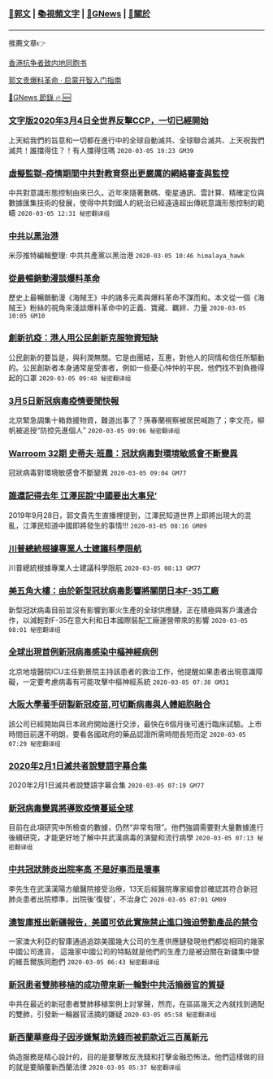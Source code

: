 ###  [:eagle:郭文](https://github.com/ourhimalayas/txt) | [:books:視頻文字](https://github.com/ourhimalayas/txt/blob/master/content/README.md) | [:newspaper:GNews](https://github.com/ourhimalayas/txt/blob/master/content/gnews/README.md) | [:pray:關於](https://github.com/ourhimalayas/home/tree/master/about)
---

推薦文章:point_right:

[香港抗争者致内地同胞书](https://github.com/ourhimalayas/news/blob/master/2019/08/a_letter_from_the_hong_kong_people.md)

[郭文贵爆料革命 · 启蒙开智入门指南](https://github.com/ourhimalayas/txt/issues/1)

[:newspaper:GNews 節錄 :fire: :new:](https://github.com/ourhimalayas/txt/blob/master/content/gnews/README.md) 



### [文字版2020年3月4日全世界反擊CCP，一切已經開始](/content/gnews/1/README.md)

上天給我們的旨意和一切都在進行中的全球自動滅共、全球聯合滅共、上天祝我們滅共！誰擋得住？！有人擋得住嗎  `2020-03-05 19:23 GM39`

### [虛擬監獄&#8211;疫情期間中共對教育祭出更嚴厲的網絡審查與監控](/content/gnews/2/README.md)

中共對意識形態控制由來已久。近年來隨著數碼、衛星通訊、雲計算、精確定位與數據匯集技術的發展，使得中共對國人的統治已經遠遠超出傳統意識形態控制的範疇  `2020-03-05 12:31 秘密翻译组`

### [中共以黑治港](/content/gnews/3/README.md)

米莎推特編輯整理: 中共共產黨以黑治港  `2020-03-05 10:46 himalaya_hawk`

### [從最暢銷動漫談爆料革命](/content/gnews/4/README.md)

歷史上最暢銷動漫《海賊王》中的諸多元素與爆料革命不謀而和。本文從一個《海賊王》粉絲的視角來淺談爆料革命中的正義、寶藏、羈絆、力量  `2020-03-05 10:05 GM10`

### [創新抗疫：港人用公民創新克服物資短缺](/content/gnews/5/README.md)

公民創新的要旨是，與利潤無關。它是由團結，互惠，對他人的同情和信任所驅動的。公民創新者本身通常是受害者，例如一些憂心忡忡的平民，他們找不到負擔得起的口罩  `2020-03-05 09:48 秘密翻译组`

### [3月5日新冠病毒疫情要聞快報](/content/gnews/6/README.md)

北京緊急調集十箱救援物資，難道出事了？孫春蘭視察被居民喊跑了；李文亮，柳帆被追授“防控先進個人”  `2020-03-05 09:06 秘密翻译组`

### [Warroom 32期 史蒂夫·班農：冠狀病毒對環境敏感會不斷變異](/content/gnews/7/README.md)

冠狀病毒對環境敏感會不斷變異  `2020-03-05 09:04 GM77`

### [誰還記得去年 江澤民說&#8217;中國要出大事兒&#8217;](/content/gnews/8/README.md)

2019年9月28日，郭文貴先生直播裡提到，江澤民知道世界上即將出現大的混亂，江澤民知道中國即將發生的事情!!!  `2020-03-05 08:16 GM09`

### [川普總統根據專業人士建議科學限航](/content/gnews/9/README.md)

川普總統根據專業人士建議科學限航  `2020-03-05 08:13 GM77`

### [美五角大樓：由於新型冠狀病毒影響將關閉日本F-35工廠](/content/gnews/10/README.md)

新型冠狀病毒目前並沒有影響到軍火生產的全球供應鏈，正在積極與客戶溝通合作，以減輕對F-35在意大利和日本國際裝配工廠運營帶來的影響  `2020-03-05 08:01 秘密翻译组`

### [全球出現首例新冠病毒感染中樞神經病例](/content/gnews/11/README.md)

北京地壇醫院ICU主任劉景院主持該患者的救治工作，他提醒如果患者出現意識障礙，一定要考慮病毒有可能攻擊中樞神經系統  `2020-03-05 07:38 GM31`

### [大阪大學著手研製新冠疫苗,可切斷病毒與人體細胞融合](/content/gnews/12/README.md)

該公司已經開始與日本政府開始進行交涉，最快在6個月後可進行臨床試驗。上市時間目前還不明朗，要看各國政府的藥品認證所需時間長短而定  `2020-03-05 07:29 秘密翻译组`

### [2020年2月1日滅共者說雙語字幕合集](/content/gnews/13/README.md)

2020年2月1日滅共者說雙語字幕合集  `2020-03-05 07:19 GM77`

### [新冠病毒變異將導致疫情蔓延全球](/content/gnews/14/README.md)

目前在此項研究中所檢查的數據，仍然“非常有限”。他們強調需要對大量數據進行後續研究，才能更好地了解中共武漢病毒的演變和流行病學  `2020-03-05 07:13 秘密翻译组`

### [中共冠狀肺炎出院率高 不是好事而是壞事](/content/gnews/15/README.md)

李先生在武漢漢陽方艙醫院接受治療，13天后經醫院專家組會診確認其符合新冠肺炎患者出院標準，出院後&#039;復發&#039;，不治身亡  `2020-03-05 07:01 GM09`

### [澳智庫推出新疆報告，美國可依此實施禁止進口強迫勞動產品的禁令](/content/gnews/16/README.md)

一家澳大利亞的智庫通過追踪美國幾大公司的生產供應鏈發現他們都從相同的幾家中國公司進貨， 這幾家中國公司的特點就是他們的生產力是被迫關在新疆集中營的維吾爾族同胞們  `2020-03-05 06:43 秘密翻译组`

### [新冠患者雙肺移植的成功帶來新一輪對中共活摘器官的質疑](/content/gnews/17/README.md)

中共在最近的新冠患者雙肺移植案例上討掌聲，然而，在區區幾天之內就找到適配的雙肺，引發新一輪器官活摘的嫌疑  `2020-03-05 05:58 秘密翻译组`

### [新西蘭華裔母子因涉嫌幫助洗錢而被罰款近三百萬新元](/content/gnews/18/README.md)

偽造服務是精心設計的，目的是要擊敗反洗錢和打擊金融恐怖法。他們這樣做的目的就是要顛覆新西蘭法律  `2020-03-05 05:37 秘密翻译组`

